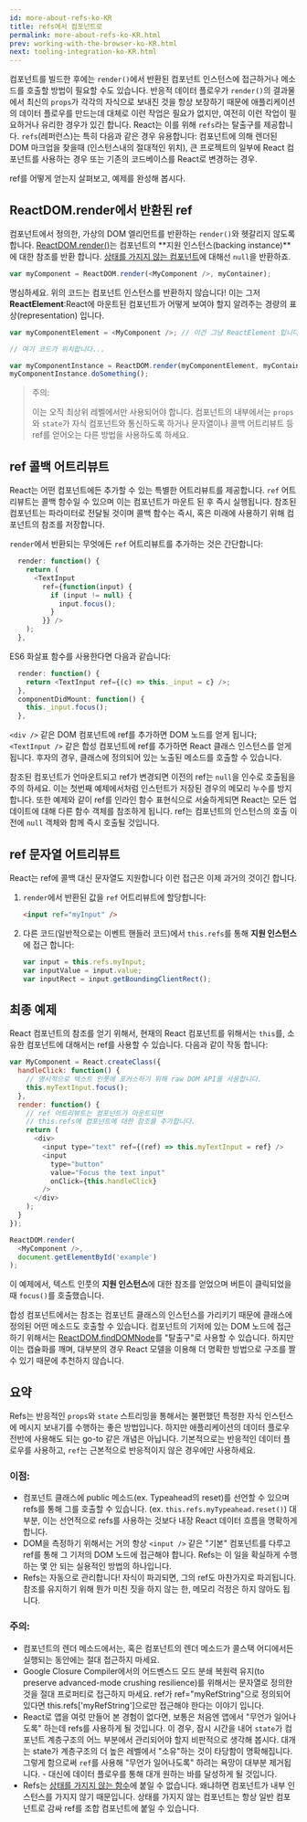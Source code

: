 ```yaml
---
id: more-about-refs-ko-KR
title: refs에서 컴포넌트로
permalink: more-about-refs-ko-KR.html
prev: working-with-the-browser-ko-KR.html
next: tooling-integration-ko-KR.html
---
```

컴포넌트를 빌드한 후에는 `render()`에서 반환된 컴포넌트 인스턴스에 접근하거나 메소드를 호출할 방법이 필요할 수도 있습니다. 반응적 데이터 플로우가 `render()`의 결과물에서 최신의 `props`가 각각의 자식으로 보내진 것을 항상 보장하기 때문에 애플리케이션의 데이터 플로우를 만드는데 대체로 이런 작업은 필요가 없지만, 여전히 이런 작업이 필요하거나 유리한 경우가 있긴 합니다. React는 이를 위해 `refs`라는 탈출구를 제공합니다. `refs`(레퍼런스)는 특히 다음과 같은 경우 유용합니다: 컴포넌트에 의해 렌더된 DOM 마크업을 찾을때 (인스턴스내의 절대적인 위치), 큰 프로젝트의 일부에 React 컴포넌트를 사용하는 경우 또는 기존의 코드베이스를 React로 변경하는 경우.
 
ref를 어떻게 얻는지 살펴보고, 예제를 완성해 봅시다.

## ReactDOM.render에서 반환된 ref

컴포넌트에서 정의한, 가상의 DOM 엘리먼트를 반환하는 `render()`와 헷갈리지 않도록 합니다. [ReactDOM.render()](/docs/docs/ref-01-top-level-api.ko-KR.md#reactdom.render)는 컴포넌트의 **지원 인스턴스(backing instance)**에 대한 참조를 반환 합니다. [상태를 가지지 않는 컴포넌트](/docs/docs/05-reusable-components.ko-KR.md#stateless-functions)에 대해선 `null`을 반환하죠.


```js
var myComponent = ReactDOM.render(<MyComponent />, myContainer);
```
 
명심하세요. 위의 코드는 컴포넌트 인스턴스를 반환하지 않습니다! 이는 그저 **ReactElement**:React에 마운트된 컴포넌트가 어떻게 보여야 할지 알려주는 경량의 표상(representation) 입니다.

```js
var myComponentElement = <MyComponent />; // 이건 그냥 ReactElement 입니다.

// 여기 코드가 위치합니다...

var myComponentInstance = ReactDOM.render(myComponentElement, myContainer);
myComponentInstance.doSomething();
```

> 주의:
>
> 이는 오직 최상위 레벨에서만 사용되어야 합니다. 컴포넌트의 내부에서는 `props`와 `state`가 자식 컴포넌트와 통신하도록 하거나 문자열이나 콜백 어트리뷰트 등 ref를 얻어오는 다른 방법을 사용하도록 하세요.

## ref 콜백 어트리뷰트
 
React는 어떤 컴포넌트에든 추가할 수 있는 특별한 어트리뷰트를 제공합니다. `ref` 어트리뷰트는 콜백 함수일 수 있으며 이는 컴포넌트가 마운트 된 후 즉시 실행됩니다. 참조된 컴포넌트는 파라미터로 전달될 것이며 콜백 함수는 즉시, 혹은 미래에 사용하기 위해 컴포넌트의 참조를 저장합니다.

`render`에서 반환되는 무엇에든 `ref` 어트리뷰트를 추가하는 것은 간단합니다: 

```js
  render: function() {
    return (
      <TextInput
        ref={function(input) {
          if (input != null) {
            input.focus();
          }
        }} />
    );
  },
```
ES6 화살표 함수를 사용한다면 다음과 같습니다:

```js
  render: function() {
    return <TextInput ref={(c) => this._input = c} />;
  },
  componentDidMount: function() {
    this._input.focus();
  },
```

`<div />` 같은 DOM 컴포넌트에 ref를 추가하면 DOM 노드를 얻게 됩니다; `<TextInput />` 같은 합성 컴포넌트에 ref를 추가하면 React 클래스 인스턴스를 얻게 됩니다. 후자의 경우, 클래스에 정의되어 있는 노출된 메소드를 호출할 수 있습니다.

참조된 컴포넌트가 언마운트되고 ref가 변경되면 이전의 ref는 `null`을 인수로 호출됨을 주의 하세요. 이는 첫번째 예제에서처럼 인스턴트가 저장된 경우의 메모리 누수를 방지합니다. 또한 예제와 같이 ref를 인라인 함수 표현식으로 서술하게되면 React는 모든 업데이트에 대해 다른 함수 객체를 참조하게 됩니다. ref는 컴포넌트의 인스턴스의 호출 이전에  `null` 객체와 함께 즉시 호출될 것입니다.

## ref 문자열 어트리뷰트

React는 ref에 콜백 대신 문자열도 지원합니다 이런 접근은 이제 과거의 것이긴 합니다.


1. `render`에서 반환된 값을 `ref` 어트리뷰트에 할당합니다:

    ```html
    <input ref="myInput" />
    ```

2. 다른 코드(일반적으로는 이벤트 핸들러 코드)에서 `this.refs`를 통해 **지원 인스턴스**에 접근 합니다:

    ```javascript
    var input = this.refs.myInput;
    var inputValue = input.value;
    var inputRect = input.getBoundingClientRect();
    ```

## 최종 예제
React 컴포넌트의 참조를 얻기 위해서, 현재의 React 컴포넌트를 위해서는 `this`를, 소유한 컴포넌트에 대해서는 ref를 사용할 수 있습니다. 다음과 같이 작동 합니다:

```javascript
var MyComponent = React.createClass({
  handleClick: function() {
    // 명시적으로 텍스트 인풋에 포커스하기 위해 raw DOM API를 사용합니다.
    this.myTextInput.focus();
  },
  render: function() {
    // ref 어트리뷰트는 컴포넌트가 마운트되면 
    // this.refs에 컴포넌트에 대한 참조를 추가합니다.
    return (
      <div>
        <input type="text" ref={(ref) => this.myTextInput = ref} />
        <input
          type="button"
          value="Focus the text input"
          onClick={this.handleClick}
        />
      </div>
    );
  }
});

ReactDOM.render(
  <MyComponent />,
  document.getElementById('example')
);
```

이 예제에서, 텍스트 인풋의 **지원 인스턴스**에 대한 참조를 얻었으며 버튼이 클릭되었을때 `focus()`를 호출했습니다.

합성 컴포넌트에서는 참조는 컴포넌트 클래스의 인스턴스를 가리키기 때문에 클래스에 정의된 어떤 메소드도 호출할 수 있습니다. 컴포넌트의 기저에 있는 DOM 노드에 접근하기 위해서는 [ReactDOM.findDOMNode](/docs/docs/ref-01-top-level-api.ko-KR.md#reactdom.finddomnode)를 "탈출구"로 사용할 수 있습니다. 하지만 이는 캡슐화를 깨며, 대부분의 경우 React 모델을 이용해 더 명확한 방법으로 구조를 짤 수 있기 때문에 추천하지 않습니다.
 

## 요약

Refs는 반응적인 `props`와 `state` 스트리밍을 통해서는 불편했던 특정한 자식 인스턴스에 메시지 보내기를 수행하는 좋은 방법입니다. 하지만 애플리케이션의 데이터 플로우 전반에 사용해도 되는 go-to 같은 개념은 아닙니다. 기본적으로는 반응적인 데이터 플로우를 사용하고, `ref`는 근본적으로 반응적이지 않은 경우에만 사용하세요.

### 이점:

- 컴포넌트 클래스에 public 메소드(ex. Typeahead의 reset)를 선언할 수 있으며 refs를 통해 그를 호출할 수 있습니다. (ex. `this.refs.myTypeahead.reset()`) 대부분, 이는 선언적으로 refs를 사용하는 것보다 내장 React 데이터 흐름을 명확하게 합니다.
- DOM을 측정하기 위해서는 거의 항상 `<input />` 같은 "기본" 컴포넌트를 다루고 ref를 통해 그 기저의 DOM 노드에 접근해야 합니다. Refs는 이 일을 확실하게 수행하는 몇 안 되는 실용적인 방법의 하나입니다.
- Refs는 자동으로 관리합니다! 자식이 파괴되면, 그의 ref도 마찬가지로 파괴됩니다. 참조를 유지하기 위해 뭔가 미친 짓을 하지 않는 한, 메모리 걱정은 하지 않아도 됩니다.

### 주의:

- 컴포넌트의 렌더 메소드에서는, 혹은 컴포넌트의 렌더 메소드가 콜스택 어디에서든 실행되는 동안에는 절대 접근하지 마세요.
- Google Closure Compiler에서의 어드벤스드 모드 분쇄 복원력 유지(to preserve advanced-mode crushing resilience)를 위해서는 문자열로 정의한 것을 절대 프로퍼티로 접근하지 마세요. ref가 ref="myRefString"으로 정의되어 있다면 this.refs['myRefString']으로만 접근해야 한다는 이야기 입니다.
- React로 앱을 여럿 만들어 본 경험이 없다면, 보통은 처음엔 앱에서 "무언가 일어나도록" 하는데 refs를 사용하게 될 것입니다. 이 경우, 잠시 시간을 내어 `state`가 컴포넌트 계층구조의 어느 부분에서 관리되어야 할지 비판적으로 생각해 봅시다. 대개는 state가 계층구조의 더 높은 레벨에서 "소유"하는 것이 타당함이 명확해집니다. 그렇게 함으로써 `ref`를 사용해 "무언가 일어나도록" 하려는 욕망이 대부분 제거됩니다. - 대신에 데이터 플로우를 통해 대개 원하는 바를 달성하게 될 것입니다.
- Refs는 [상태를 가지지 않는 함수](/docs/docs/05-reusable-components.ko-KR.md#stateless-functions)에 붙일 수 없습니다. 왜냐하면 컴포넌트가 내부 인스턴스를 가지지 않기 때문입니다. 상태를 가지지 않는 컴포넌트는 항상 일반 컴포넌트로 감싸 ref를 조합 컴포넌트에 붙일 수 있습니다.
